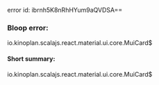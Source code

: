 error id: ibrnh5K8nRhHYum9aQVDSA==
### Bloop error:

io.kinoplan.scalajs.react.material.ui.core.MuiCard$
#### Short summary: 

io.kinoplan.scalajs.react.material.ui.core.MuiCard$